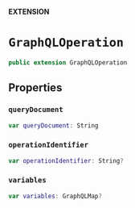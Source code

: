 **EXTENSION**

# `GraphQLOperation`
```swift
public extension GraphQLOperation
```

## Properties
### `queryDocument`

```swift
var queryDocument: String
```

### `operationIdentifier`

```swift
var operationIdentifier: String?
```

### `variables`

```swift
var variables: GraphQLMap?
```

